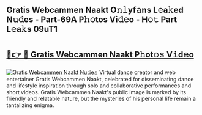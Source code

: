 ## Gratis Webcammen Naakt O𝚗𝚕yf𝚊ns L𝚎a𝚔ed N𝚞𝚍es - Part-69A P𝚑𝚘tos Vi𝚍𝚎o - H𝚘𝚝 Part L𝚎a𝚔s 09uT1

# <h2><a href="http://kf68w39.oniu.top/?m=Gratis+Webcammen+Naakt">🔗👉 🔴 Gratis Webcammen Naakt P𝚑ot𝚘𝚜 V𝚒d𝚎o</a></h2>

[![Gratis Webcammen Naakt Nu𝚍e𝚜](https://i.imgur.com/0qMVB7G.gif)](http://kf68w39.oniu.top/?m=Gratis+Webcammen+Naakt)
Virtual dance creator and web entertainer Gratis Webcammen Naakt, celebrated for disseminating dance and lifestyle inspiration through solo and collaborative performances and short videos. Gratis Webcammen Naakt's public image is marked by its friendly and relatable nature, but the mysteries of his personal life remain a tantalizing enigma.  
